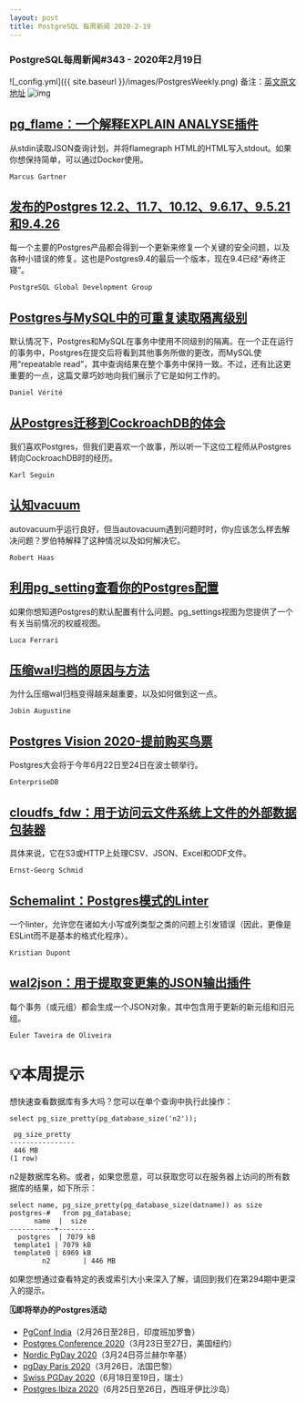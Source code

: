 ```yaml
---
layout: post
title: PostgreSQL 每周新闻 2020-2-19
---
```

### PostgreSQL每周新闻#343 - 2020年2月19日
![_config.yml]({{ site.baseurl }}/images/PostgresWeekly.png)
备注：[英文原文地址](https://postgresweekly.com/issues/343)
![img](https://res.cloudinary.com/cpress/image/upload/w_1280,e_sharpen:60/stjqbsburp6eg7cn5ehl.jpg)

## [pg_flame：一个解释EXPLAIN ANALYSE插件](https://postgresweekly.com/link/84085/web)
从stdin读取JSON查询计划，并将flamegraph HTML的HTML写入stdout。如果你想保持简单，可以通过Docker使用。

`Marcus Gartner `

## [发布的Postgres 12.2、11.7、10.12、9.6.17、9.5.21和9.4.26](https://postgresweekly.com/link/84086/web)
每一个主要的Postgres产品都会得到一个更新来修复一个关键的安全问题，以及各种小错误的修复。这也是Postgres9.4的最后一个版本，现在9.4已经“寿终正寝”。

`PostgreSQL Global Development Group `

## [Postgres与MySQL中的可重复读取隔离级别](https://postgresweekly.com/link/84088/web)
默认情况下，Postgres和MySQL在事务中使用不同级别的隔离。在一个正在运行的事务中，Postgres在提交后将看到其他事务所做的更改，而MySQL使用“repeatable read”，其中查询结果在整个事务中保持一致。不过，还有比这更重要的一点，这篇文章巧妙地向我们展示了它是如何工作的。


`Daniel Vérité `
## [从Postgres迁移到CockroachDB的体会](https://postgresweekly.com/link/84089/web)
我们喜欢Postgres，但我们更喜欢一个故事，所以听一下这位工程师从Postgres转向CockroachDB时的经历。

`Karl Seguin `

## [认知vacuum](https://postgresweekly.com/link/84090/web)
autovacuum乎运行良好，但当autovacuum遇到问题时时，你y应该怎么样去解决问题？罗伯特解释了这种情况以及如何解决它。

`Robert Haas `

## [利用pg_setting查看你的Postgres配置](https://postgresweekly.com/link/84091/web)
如果你想知道Postgres的默认配置有什么问题。pg_settings视图为您提供了一个有关当前情况的权威视图。


`Luca Ferrari `
## [压缩wal归档的原因与方法](https://postgresweekly.com/link/84092/web)
为什么压缩wal归档变得越来越重要，以及如何做到这一点。


`Jobin Augustine `
## [Postgres Vision 2020-提前购买鸟票](https://postgresweekly.com/link/84093/web)
Postgres大会将于今年6月22日至24日在波士顿举行。


`EnterpriseDB `
## [cloudfs_fdw：用于访问云文件系统上文件的外部数据包装器](https://postgresweekly.com/link/84094/web)
具体来说，它在S3或HTTP上处理CSV、JSON、Excel和ODF文件。


`Ernst-Georg Schmid `
## [Schemalint：Postgres模式的Linter](https://postgresweekly.com/link/84095/web)
一个linter，允许您在诸如大小写或列类型之类的问题上引发错误（因此，更像是ESLint而不是基本的格式化程序）。


`Kristian Dupont `
## [wal2json：用于提取变更集的JSON输出插件](https://postgresweekly.com/link/84096/web)
每个事务（或元组）都会生成一个JSON对象，其中包含用于更新的新元组和旧元组。


`Euler Taveira de Oliveira `
# 💡本周提示


想快速查看数据库有多大吗？您可以在单个查询中执行此操作：


```
select pg_size_pretty(pg_database_size('n2'));

 pg_size_pretty 
----------------
 446 MB
(1 row)
```


n2是数据库名称。或者，如果您愿意，可以获取您可以在服务器上访问的所有数据库的结果，如下所示：


```
select name, pg_size_pretty(pg_database_size(datname)) as size
postgres-#   from pg_database;
      name  |  size   
-----------+---------
  postgres  | 7079 kB
 template1 | 7079 kB
 template0 | 6969 kB
        n2        | 446 MB
```


如果您想通过查看特定的表或索引大小来深入了解，请回到我们在第294期中更深入的提示。

**🗓即将举办的Postgres活动**

- [PgConf India](https://postgresweekly.com/link/84100/web)（2月26日至28日，印度班加罗鲁）
- [Postgres Conference 2020](https://postgresweekly.com/link/84097/web)（3月23日至27日，美国纽约）
- [Nordic PgDay 2020](https://postgresweekly.com/link/84101/web)（3月24日芬兰赫尔辛基）
- [pgDay Paris 2020](https://postgresweekly.com/link/84102/web)（3月26日，法国巴黎）
- [Swiss PGDay 2020](https://postgresweekly.com/link/84104/web)（6月18日至19日，瑞士）
- [Postgres Ibiza 2020](https://postgresweekly.com/link/84301/web)（6月25日至26日，西班牙伊比沙岛）
